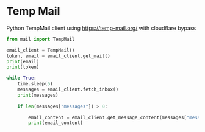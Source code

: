 
# Temp Mail
 Python TempMail client using https://temp-mail.org/ with cloudflare bypass


```py
from mail import TempMail

email_client = TempMail()
token, email = email_client.get_mail()
print(email)
print(token)

while True:
    time.sleep(5)
    messages = email_client.fetch_inbox()
    print(messages)
    
    if len(messages["messages"]) > 0:

        email_content = email_client.get_message_content(messages["messages"][0]["_id"])
        print(email_content)
```
